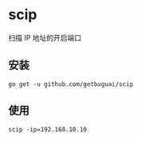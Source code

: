 # scip
扫描 IP 地址的开启端口

## 安装

```
go get -u github.com/getbuguai/scip
```

## 使用

```
scip -ip=192.168.10.10
```
